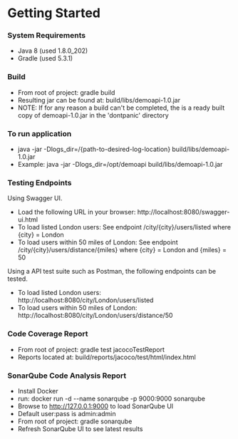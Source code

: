 # Getting Started

### System Requirements
* Java 8 (used 1.8.0_202)
* Gradle (used 5.3.1)

### Build
* From root of project: gradle build
* Resulting jar can be found at: build/libs/demoapi-1.0.jar
* NOTE: If for any reason a build can't be completed, the is a ready
built copy of demoapi-1.0.jar in the 'dontpanic' directory

### To run application
* java -jar -Dlogs_dir=/{path-to-desired-log-location} build/libs/demoapi-1.0.jar
* Example: java -jar -Dlogs_dir=/opt/demoapi build/libs/demoapi-1.0.jar

### Testing Endpoints
Using Swagger UI.
* Load the following URL in your browser: http://localhost:8080/swagger-ui.html
* To load listed London users: See endpoint /city/{city}/users/listed where {city} = London
* To load users within 50 miles of London: See endpoint /city/{city}/users/distance/{miles} where {city} = London and {miles} = 50

Using a API test suite such as Postman, the following endpoints can be tested.
* To load listed London users: http://localhost:8080/city/London/users/listed
* To load users within 50 miles of London: http://localhost:8080/city/London/users/distance/50

### Code Coverage Report
* From root of project: gradle test jacocoTestReport
* Reports located at: build/reports/jacoco/test/html/index.html

### SonarQube Code Analysis Report
* Install Docker
* run: docker run -d --name sonarqube -p 9000:9000 sonarqube
* Browse to http://127.0.0.1:9000 to load SonarQube UI
* Default user:pass is admin:admin
* From root of project: gradle sonarqube
* Refresh SonarQube UI to see latest results
